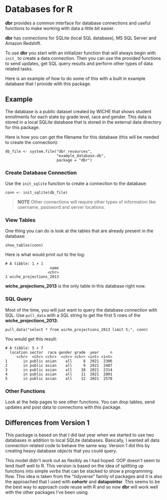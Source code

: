 # Databases for R

**dbr** provides a common interface for database connections and 
useful functions to make working with data a little bit easier.

**dbr** has connections for SQLite (local SQL database), MS SQL Server
and Amazon Redshift.

To use **dbr** you start with an initializer function that will always
begin with `init_` to create a data connection. Then you can use the provided
functions to send updates, get SQL query results and perform other types
of data related tasks.

Here is an example of how to do some of this with a built in example database
that I provide with this package. 

## Example

The database is a public dataset created by
WICHE that shows student enrollments for each state by grade level, race
and gender. This data is stored in a local SQLite database that is stored in the
external data directory for this package.

Here is how you can get the filename for this database (this will be needed to 
create the connection):

    db_file <- system.file("dbr_resources",
                           "example_database.db",
                           package = "dbr")

### Create Database Connection

Use the `init_sqlite` function to create a connection to the
database:

    conn <- init_sqlite(db_file)
    
>**NOTE** Other connections will require other types of information like username,
password and server locations.

### View Tables

One thing you can do is look at the tables that are already present in the
database:

    show_tables(conn)

Here is what would print out to the log:

    # A tibble: 1 × 1
                        name
                       <chr>
    1 wiche_projections_2013
    
**wiche_projections_2013** is the only table in this database right now.

### SQL Query

Most of the time, you will just want to query the database connection with
SQL. Use `pull_data` with a SQL string to get the first 5 rows of the 
**wiche_projections_2013**:

    pull_data("select * from wiche_projections_2013 limit 5;", conn)

You would get this result:

    # A tibble: 5 × 7
      location sector  race gender grade  year     n
         <chr>  <chr> <chr>  <chr> <chr> <int> <int>
    1       in public asian    all     8  2021  2306
    2       in public asian    all     9  2021  2407
    3       in public asian    all    10  2021  2314
    4       in public asian    all    11  2021  2801
    5       in public asian    all    12  2021  2578

### Other Functions

Look at the help pages to see other functions. You can drop tables, send updates and
post data to connections with this package.

## Differences from Version 1

This package is based on that I did last year when we started to use two
databases in addition to local SQLite databases. Basically, I wanted all data
connection related code to behave the same way. Version 1 did this by
creating heavy database *objects* that you could query.

This model didn't work out as flexibly as I had hoped. OOP doesn't seem to lend itself
well to R. This version is based on the idea of splitting up functions into simple
*verbs* that can be stacked to show a programming flow. This idea is taken from
the "tidyverse" family of packages and it is also the approached that I used with
**cohortr** and **datapointsr**. This seems to be the best way to approach code
reuse with R and so now **dbr** will work well with the other packages I've been using.
